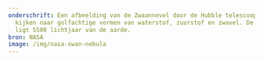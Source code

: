 ```yaml
---
onderschrift: Een afbeelding van de Zwaannevel door de Hubble telescoop. We
  kijken naar golfachtige vormen van waterstof, zuurstof en zwavel. De Zwaan
  ligt 5500 lichtjaar van de aarde.
bron: NASA
image: /img/nasa-swan-nebula
---
```

